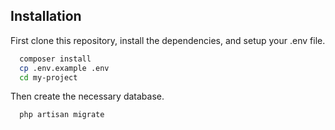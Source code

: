 
## Installation

First clone this repository, install the dependencies, and setup your .env file.

```bash
  composer install 
  cp .env.example .env
  cd my-project
```

Then create the necessary database.

```bash
  php artisan migrate
```
    
